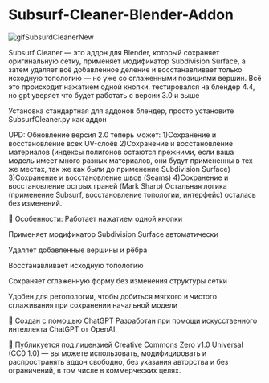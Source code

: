 # Subsurf-Cleaner-Blender-Addon

![gifSubsurdCleanerNew](https://github.com/user-attachments/assets/29882a63-d945-4e9b-a6ac-66a1d7b9ce84)

Subsurf Cleaner — это аддон для Blender, который сохраняет оригинальную сетку, применяет модификатор Subdivision Surface, а затем удаляет всё добавленное деление и восстанавливает только исходную топологию — но уже со сглаженными позициями вершин. Всё это происходит нажатием одной кнопки. тестировался на блендер 4.4, но gpt уверяет что будет работать с версии 3.0 и выше

Установка стандартная для аддонов блендер, просто установите SubsurfCleaner.py как аддон

UPD: Обновление версия 2.0 теперь может:
1)Сохранение и восстановление всех UV-слоёв
2)Сохранение и восстановление материалов (индексы полигонов остаются прежними, если ваша модель имеет много разных материалов, они будут примененны в тех же местах, так же как были до применение Subdivision Surface)
3)Сохранение и восстановление швов (Seams)
4)Сохранение и восстановление острых граней (Mark Sharp)
Остальная логика (применение Subsurf, восстановление топологии, интерфейс) осталась без изменений.

📌 Особенности:
Работает нажатием одной кнопки

Применяет модификатор Subdivision Surface автоматически

Удаляет добавленные вершины и рёбра

Восстанавливает исходную топологию

Сохраняет сглаженную форму без изменения структуры сетки

Удобен для ретопологии, чтобы добиться мягкого и чистого сглаживания при сохранении начальной модели

🧠 Создан с помощью ChatGPT
Разработан при помощи искусственного интеллекта ChatGPT от OpenAI.

📜
Публикуется под лицензией Creative Commons Zero v1.0 Universal (CC0 1.0) —
вы можете использовать, модифицировать и распространять аддон свободно, без указания авторства и без ограничений, в том числе в коммерческих целях.
